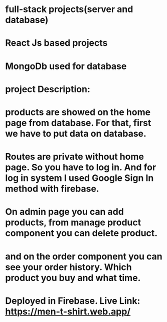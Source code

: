 # full-stack projects(server and database)

# React Js based projects

# MongoDb used for database

# project Description:
# products are showed on the home page from database. For that, first we have to put data on database.
# Routes are private without home page. So you have to log in. And for log in system I used Google Sign In method with   firebase.

# On admin page you can add products, from manage product component you can delete product.

# and on the order component you can see your order history. Which product you buy and what time.

# Deployed in Firebase. Live Link: https://men-t-shirt.web.app/
